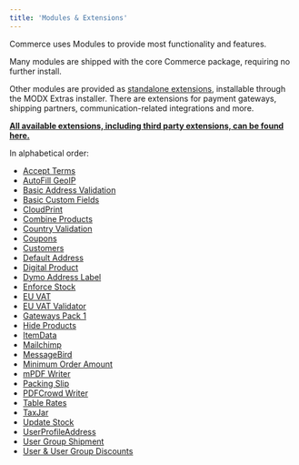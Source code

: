 ```yaml
---
title: 'Modules & Extensions'
---
```


Commerce uses Modules to provide most functionality and features. 

Many modules are shipped with the core Commerce package, requiring no further install.

Other modules are provided as [standalone extensions](https://modmore.com/commerce/extensions/), installable through the MODX Extras installer. There are extensions for payment gateways, shipping partners, communication-related integrations and more. 

[**All available extensions, including third party extensions, can be found here.**](https://modmore.com/commerce/extensions/)

In alphabetical order:

- [Accept Terms](Cart/AcceptTerms)
- [AutoFill GeoIP](Cart/AutoFillGeoIP)
- [Basic Address Validation](Address_Validation/Basic)
- [Basic Custom Fields](Custom_Fields_(Basic))
- [CloudPrint](CloudPrint)
- [Combine Products](Cart/CombineProducts)
- [Country Validation](Address_Validation/Country)
- [Coupons](Discounts/Coupons)
- [Customers](Admin/Customers)
- [Default Address](Cart/DefaultAddress)
- [Digital Product](Shipping/DigitalProduct) 
- [Dymo Address Label](Shipping/DymoAddressLabel)
- [Enforce Stock](Cart/EnforceStock)
- [EU VAT](Taxes/EUVat)
- [EU VAT Validator](Address_Validation/EUVat_Validator)
- [Gateways Pack 1](Payments/GatewayPack1)
- [Hide Products](Admin/HideProducts)
- [ItemData](Cart/ItemData)
- [Mailchimp](Mailchimp)
- [MessageBird](Communication/MessageBird)
- [Minimum Order Amount](Cart/MinOrderAmount)
- [mPDF Writer](mPDFWriter)
- [Packing Slip](Shipping/PackingSlip)
- [PDFCrowd Writer](PDFCrowdWriter)
- [Table Rates](Shipping/TableRates)
- [TaxJar](Taxes/TaxJar)
- [Update Stock](Cart/UpdateStock)
- [UserProfileAddress](Cart/UserProfileAddress)
- [User Group Shipment](Shipping/UserGroupShipment)
- [User & User Group Discounts](Discounts/UserDIscounts)
